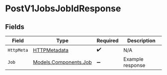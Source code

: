 # PostV1JobsJobIdResponse


## Fields

| Field                                                   | Type                                                    | Required                                                | Description                                             |
| ------------------------------------------------------- | ------------------------------------------------------- | ------------------------------------------------------- | ------------------------------------------------------- |
| `HttpMeta`                                              | [HTTPMetadata](../../Models/Components/HTTPMetadata.md) | :heavy_check_mark:                                      | N/A                                                     |
| `Job`                                                   | [Models.Components.Job](../../Models/Components/Job.md) | :heavy_minus_sign:                                      | Example response                                        |